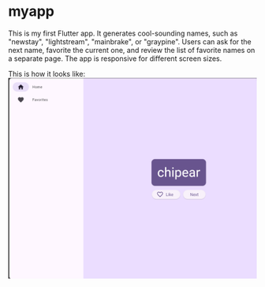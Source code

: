 # myapp

This is my first Flutter app. It generates cool-sounding names, such as "newstay", "lightstream", "mainbrake", or "graypine". Users can ask for the next name, favorite the current one, and review the list of favorite names on a separate page. The app is responsive for different screen sizes.

This is how it looks like:
![Namer app](home.png)
